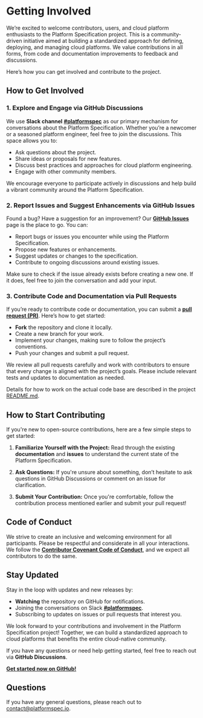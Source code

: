 # Getting Involved

We’re excited to welcome contributors, users, and cloud platform enthusiasts to the Platform Specification project. This is a community-driven initiative aimed at building a standardized approach for defining, deploying, and managing cloud platforms. We value contributions in all forms, from code and documentation improvements to feedback and discussions.

Here’s how you can get involved and contribute to the project.


## How to Get Involved

### 1. **Explore and Engage via GitHub Discussions**
We use **Slack channel** **[#platformspec](https://cloud-native.slack.com/archives/C0826E3MFFA)** as our primary mechanism for conversations about the Platform Specification. Whether you’re a newcomer or a seasoned platform engineer, feel free to join the discussions. This space allows you to:

- Ask questions about the project.
- Share ideas or proposals for new features.
- Discuss best practices and approaches for cloud platform engineering.
- Engage with other community members.

We encourage everyone to participate actively in discussions and help build a vibrant community around the Platform Specification.

### 2. **Report Issues and Suggest Enhancements via GitHub Issues**

Found a bug? Have a suggestion for an improvement? Our **[GitHub Issues](https://github.com/platformspec/site/issues)** page is the place to go. You can:

- Report bugs or issues you encounter while using the Platform Specification.
- Propose new features or enhancements.
- Suggest updates or changes to the specification.
- Contribute to ongoing discussions around existing issues.

Make sure to check if the issue already exists before creating a new one. If it does, feel free to join the conversation and add your input.

### 3. **Contribute Code and Documentation via Pull Requests**

If you’re ready to contribute code or documentation, you can submit a **[pull request (PR)](https://github.com/platformspec/site/pulls)**. Here’s how to get started:

- **Fork** the repository and clone it locally.
- Create a new branch for your work.
- Implement your changes, making sure to follow the project’s conventions.
- Push your changes and submit a pull request.

We review all pull requests carefully and work with contributors to ensure that every change is aligned with the project’s goals. Please include relevant tests and updates to documentation as needed.

Details for how to work on the actual code base are described in the project [README.md](https://github.com/platformspec/site/blob/main/README.md).


## How to Start Contributing

If you're new to open-source contributions, here are a few simple steps to get started:

1. **Familiarize Yourself with the Project:**
   Read through the existing **documentation** and **issues** to understand the current state of the Platform Specification.

2. **Ask Questions:**
   If you're unsure about something, don’t hesitate to ask questions in GitHub Discussions or comment on an issue for clarification.

3. **Submit Your Contribution:**
   Once you're comfortable, follow the contribution process mentioned earlier and submit your pull request!


## Code of Conduct

We strive to create an inclusive and welcoming environment for all participants. Please be respectful and considerate in all your interactions. We follow the **[Contributor Covenant Code of Conduct](https://github.com/platformspec/site/blob/main/CODE_OF_CONDUCT.md)**, and we expect all contributors to do the same.


## Stay Updated

Stay in the loop with updates and new releases by:

- **Watching** the repository on GitHub for notifications.
- Joining the conversations on Slack **[#platformspec](https://cloud-native.slack.com/archives/C0826E3MFFA)**.
- Subscribing to updates on issues or pull requests that interest you.

We look forward to your contributions and involvement in the Platform Specification project! Together, we can build a standardized approach to cloud platforms that benefits the entire cloud-native community.

If you have any questions or need help getting started, feel free to reach out via **GitHub Discussions**.

**[Get started now on GitHub!](https://github.com/platformspec/site)**

## Questions
If you have any general questions, please reach out to <a href="mailto:contact@platformspec.io">contact@platformspec.io</a>.